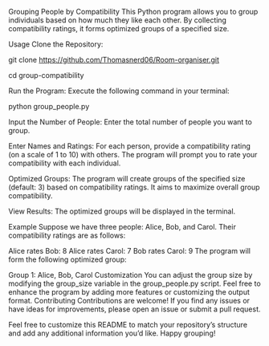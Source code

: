 Grouping People by Compatibility
This Python program allows you to group individuals based on how much they like each other. By collecting compatibility ratings, it forms optimized groups of a specified size.

Usage
Clone the Repository:

git clone https://github.com/Thomasnerd06/Room-organiser.git

cd group-compatibility

Run the Program: Execute the following command in your terminal:

python group_people.py

Input the Number of People: Enter the total number of people you want to group.

Enter Names and Ratings: For each person, provide a compatibility rating (on a scale of 1 to 10) with others. The program will prompt you to rate your compatibility with each individual.

Optimized Groups: The program will create groups of the specified size (default: 3) based on compatibility ratings. It aims to maximize overall group compatibility.

View Results: The optimized groups will be displayed in the terminal.

Example
Suppose we have three people: Alice, Bob, and Carol. Their compatibility ratings are as follows:

Alice rates Bob: 8
Alice rates Carol: 7
Bob rates Carol: 9
The program will form the following optimized group:

Group 1: Alice, Bob, Carol
Customization
You can adjust the group size by modifying the group_size variable in the group_people.py script.
Feel free to enhance the program by adding more features or customizing the output format.
Contributing
Contributions are welcome! If you find any issues or have ideas for improvements, please open an issue or submit a pull request.

Feel free to customize this README to match your repository’s structure and add any additional information you’d like. Happy grouping!
